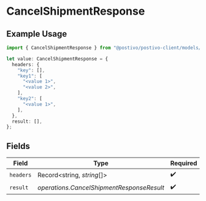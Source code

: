 # CancelShipmentResponse

## Example Usage

```typescript
import { CancelShipmentResponse } from "@postivo/postivo-client/models/operations";

let value: CancelShipmentResponse = {
  headers: {
    "key": [],
    "key1": [
      "<value 1>",
      "<value 2>",
    ],
    "key2": [
      "<value 1>",
    ],
  },
  result: [],
};
```

## Fields

| Field                                     | Type                                      | Required                                  | Description                               |
| ----------------------------------------- | ----------------------------------------- | ----------------------------------------- | ----------------------------------------- |
| `headers`                                 | Record<string, *string*[]>                | :heavy_check_mark:                        | N/A                                       |
| `result`                                  | *operations.CancelShipmentResponseResult* | :heavy_check_mark:                        | N/A                                       |